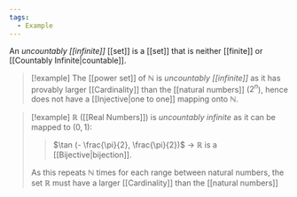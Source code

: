 ```yaml
---
tags:
  - Example
---
```

An _uncountably [[infinite]]_ [[set]] is a [[set]] that is neither [[finite]] or [[Countably Infinite|countable]].

> [!example]
> The [[power set]] of $\mathbb N$ is _uncountably [[infinite]]_ as it has provably larger [[Cardinality]] than the [[natural numbers]] ($2^n$), hence does not have a [[Injective|one to one]] mapping onto $\mathbb N$.

> [!example]
> $\mathbb R$ ([[Real Numbers]]) is _uncountably infinite_ as it can be mapped to $(0, 1)$:
> > $\tan (- \frac{\pi}{2}, \frac{\pi}{2})$ -> $\mathbb R$ is a [[Bijective|bijection]].
> 
> As this repeats $\mathbb N$ times for each range between natural numbers, the set $\mathbb R$ must have a larger [[Cardinality]] than the [[natural numbers]]